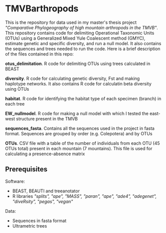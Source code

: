 # TMVBarthropods
This is the repository for data used in my master's thesis project *"Comparative Phylogeography of high mountain arthropods in the TMVB"*.
This repository contains code for delimiting Operational Taxonomic Units (OTUs) using a Generalized Mixed Yule Coalescent method (GMYC), estimate genetic and specific diversity, and run a null model. It also contains the sequences and trees needed to run the code.
Here is a brief description of the files contained in this repo:

**otus_delimitation**. R code for delimiting OTUs using trees calculated in BEAST

**diversity**. R code for calculating genetic diversity, Fst and making haplotype networks. It also contains R code for calculatin beta diversity using OTUs

**habitat**. R code for identifying the habitat type of each specimen (branch) in each tree

**EW_nullmodel**. R code for making a null model with which I tested the east-west structure present in the TMVB

**sequences_fasta**. Contains all the sequences used in the project in fasta format. Sequences are grouped by order (e.g. Colepotera) and by OTUs

**OTUs**. CSV file with a table of the number of individuals from each OTU (45 OTUs total) present in each mountain (7 mountains). This file is used for calculating a presence-absence matrix

## Prerequisites
Software:
* BEAST, BEAUTI and treeanotator
* R libraries *"splits", "ape", "MASS", "paran", "ape", "ade4", "adegenet", "diveRsity", "pegas", "vegan"*

Data:
* Sequences in fasta format
* Ultrametric trees 

